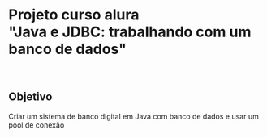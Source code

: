 <h1>Projeto curso alura<br>"Java e JDBC: trabalhando com um banco de dados"</h1>
<br>
<h2>Objetivo</h2>
<p>
Criar um sistema de banco digital em Java com banco de dados e usar um pool de conexão
</p>